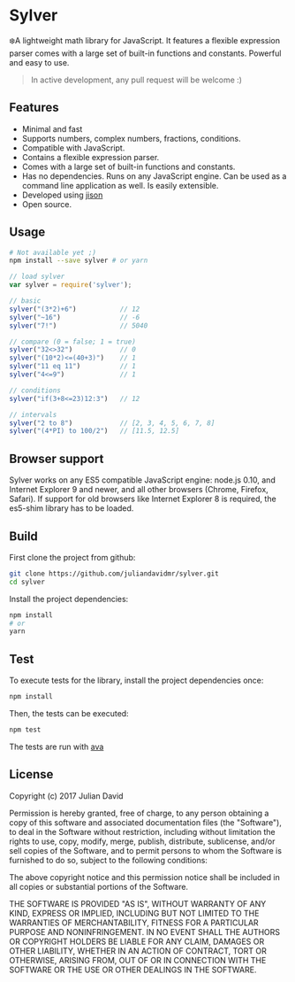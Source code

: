 # Sylver

❄️A lightweight math library for JavaScript. It features a flexible expression parser comes with a large set of built-in functions and constants. Powerful and easy to use.

> In active development, any pull request will be welcome :)

## Features

- Minimal and fast
- Supports numbers, complex numbers, fractions, conditions.
- Compatible with JavaScript.
- Contains a flexible expression parser.
- Comes with a large set of built-in functions and constants.
- Has no dependencies. Runs on any JavaScript engine.
Can be used as a command line application as well.
Is easily extensible.
- Developed using [jison](https://zaa.ch/jison)
- Open source.

## Usage

```bash
# Not available yet ;)
npm install --save sylver # or yarn
```

```js
// load sylver
var sylver = require('sylver');

// basic
sylver("(3*2)+6")           // 12
sylver("~16")               // -6
sylver("7!")                // 5040

// compare (0 = false; 1 = true)
sylver("32<>32")            // 0
sylver("(10*2)<=(40+3)")    // 1
sylver("11 eq 11")          // 1
sylver("4<=9")              // 1

// conditions
sylver("if(3+8<=23)12:3")   // 12

// intervals
sylver("2 to 8")            // [2, 3, 4, 5, 6, 7, 8]
sylver("(4*PI) to 100/2")   // [11.5, 12.5]
```

## Browser support

Sylver works on any ES5 compatible JavaScript engine: node.js 0.10, and Internet Explorer 9 and newer, and all other browsers (Chrome, Firefox, Safari). If support for old browsers like Internet Explorer 8 is required, the es5-shim library has to be loaded.

## Build

First clone the project from github:

```bash
git clone https://github.com/juliandavidmr/sylver.git
cd sylver
```

Install the project dependencies:
```bash
npm install
# or
yarn
```

## Test

To execute tests for the library, install the project dependencies once:
```bash
npm install
```

Then, the tests can be executed:
```bash
npm test
```

The tests are run with [ava](https://github.com/avajs/ava)


## License

Copyright (c) 2017 Julian David

Permission is hereby granted, free of charge, to any person obtaining a copy
of this software and associated documentation files (the "Software"), to deal
in the Software without restriction, including without limitation the rights
to use, copy, modify, merge, publish, distribute, sublicense, and/or sell
copies of the Software, and to permit persons to whom the Software is
furnished to do so, subject to the following conditions:

The above copyright notice and this permission notice shall be included in all
copies or substantial portions of the Software.

THE SOFTWARE IS PROVIDED "AS IS", WITHOUT WARRANTY OF ANY KIND, EXPRESS OR
IMPLIED, INCLUDING BUT NOT LIMITED TO THE WARRANTIES OF MERCHANTABILITY,
FITNESS FOR A PARTICULAR PURPOSE AND NONINFRINGEMENT. IN NO EVENT SHALL THE
AUTHORS OR COPYRIGHT HOLDERS BE LIABLE FOR ANY CLAIM, DAMAGES OR OTHER
LIABILITY, WHETHER IN AN ACTION OF CONTRACT, TORT OR OTHERWISE, ARISING FROM,
OUT OF OR IN CONNECTION WITH THE SOFTWARE OR THE USE OR OTHER DEALINGS IN THE
SOFTWARE.
